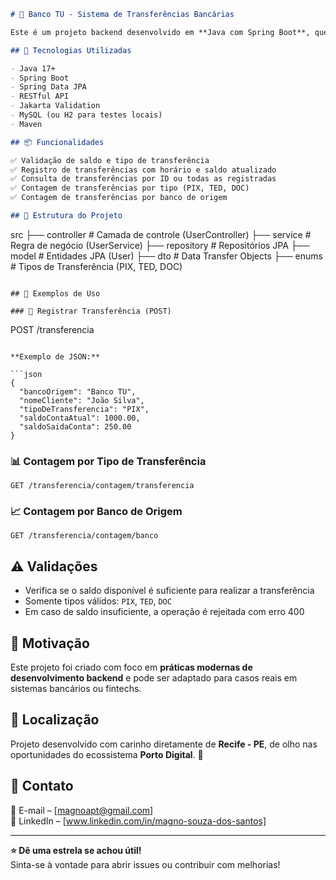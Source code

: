```markdown
# 💸 Banco TU - Sistema de Transferências Bancárias

Este é um projeto backend desenvolvido em **Java com Spring Boot**, que simula um sistema de transferências bancárias (PIX, TED e DOC). Ele realiza validações, registra transações e fornece relatórios de contagem por tipo de transferência e banco de origem.

## 🚀 Tecnologias Utilizadas

- Java 17+
- Spring Boot
- Spring Data JPA
- RESTful API
- Jakarta Validation
- MySQL (ou H2 para testes locais)
- Maven

## 📦 Funcionalidades

✅ Validação de saldo e tipo de transferência  
✅ Registro de transferências com horário e saldo atualizado  
✅ Consulta de transferências por ID ou todas as registradas  
✅ Contagem de transferências por tipo (PIX, TED, DOC)  
✅ Contagem de transferências por banco de origem

## 📁 Estrutura do Projeto

```
src
├── controller          # Camada de controle (UserController)
├── service             # Regra de negócio (UserService)
├── repository          # Repositórios JPA
├── model               # Entidades JPA (User)
├── dto                 # Data Transfer Objects
├── enums               # Tipos de Transferência (PIX, TED, DOC)
```

## 🧪 Exemplos de Uso

### 🔄 Registrar Transferência (POST)

```
POST /transferencia
```

**Exemplo de JSON:**

```json
{
  "bancoOrigem": "Banco TU",
  "nomeCliente": "João Silva",
  "tipoDeTransferencia": "PIX",
  "saldoContaAtual": 1000.00,
  "saldoSaidaConta": 250.00
}
```

### 📊 Contagem por Tipo de Transferência

```
GET /transferencia/contagem/transferencia
```

### 📈 Contagem por Banco de Origem

```
GET /transferencia/contagem/banco
```

## ⚠️ Validações

- Verifica se o saldo disponível é suficiente para realizar a transferência
- Somente tipos válidos: `PIX`, `TED`, `DOC`
- Em caso de saldo insuficiente, a operação é rejeitada com erro 400

## 🧠 Motivação

Este projeto foi criado com foco em **práticas modernas de desenvolvimento backend** e pode ser adaptado para casos reais em sistemas bancários ou fintechs.

## 📍 Localização

Projeto desenvolvido com carinho diretamente de **Recife - PE**, de olho nas oportunidades do ecossistema **Porto Digital**. 💙

## 🤝 Contato

📧 E-mail – [magnoapt@gmail.com]  
💼 LinkedIn – [www.linkedin.com/in/magno-souza-dos-santos]

---

**⭐ Dê uma estrela se achou útil!**  
Sinta-se à vontade para abrir issues ou contribuir com melhorias!
```
